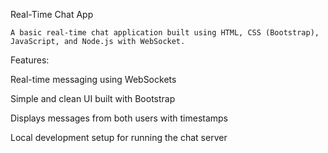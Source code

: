 Real-Time Chat App

    A basic real-time chat application built using HTML, CSS (Bootstrap), JavaScript, and Node.js with WebSocket.

Features:

  Real-time messaging using WebSockets
  
  Simple and clean UI built with Bootstrap
  
  Displays messages from both users with timestamps
  
  Local development setup for running the chat server
